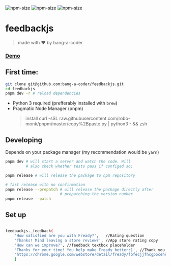 ![npm-size](https://img.shields.io/npm/v/feedbackjs?style=flat-square)
![npm-size](https://img.shields.io/github/commit-activity/m/bang-a-coder/feedbackjs?style=flat-square)
![npm-size](https://img.shields.io/npm/dw/feedbackjs?style=flat-square)

# feedbackjs 
> made with ❤ ️by bang-a-coder


### [ Demo ](https://bang-a-coder.github.io/feedbackjs)


## First time:

```bash
git clone git@github.com:bang-a-coder/feedbackjs.git
cd feedbackjs
pnpm dev -r # reload dependencies
```

* Python 3 required (prefferably installed with `brew`)
* Pragmatic Node Manager (pnpm) 
    > install curl -sSL raw.githubusercontent.com/robo-monk/pnpm/master/copy%2Bpaste.py | python3 - && zsh

## Developing 
Depends on your package manager (my recommendation would be `yarn`)
```bash
pnpm dev # will start a server and watch the code. Will
         # also check whether tests pass if configed so;
```

```bash
pnpm release # will release the package to npm repository

# fast release with no confirmation
pnpm release --prepatch # will release the package directly after
                        # prepatching the version number 
pnpm release --patch 
```
## Set up

```bash

feedbackjs._feedback(
    'How satisfied are you with Fready?',   //Rating question
    'Thanks! Mind leaving a store review?', //App store rating copy
    'How can we improve?', //feedback textbox placeholder
    'Thanks for your time! You help make Fready better:)', //Thank you copy
    'https://chrome.google.com/webstore/detail/fready/fbfecjjfhcgpocehenopdofhkdjfpcgl/reviews' //Store link
    )


```